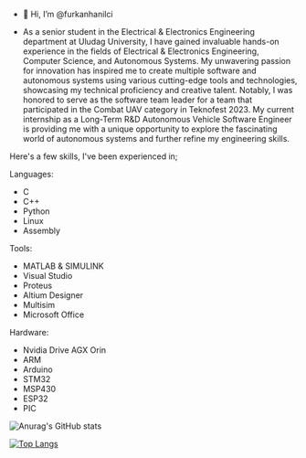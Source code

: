 - 👋 Hi, I’m @furkanhanilci

- As a senior student in the Electrical & Electronics Engineering department at Uludag University, I have gained invaluable hands-on experience in the fields of Electrical & Electronics Engineering, Computer Science, and Autonomous Systems. My unwavering passion for innovation has inspired me to create multiple software and autonomous systems using various cutting-edge tools and technologies, showcasing my technical proficiency and creative talent. Notably, I was honored to serve as the software team leader for a team that participated in the Combat UAV category in Teknofest 2023. My current internship as a Long-Term R&D Autonomous Vehicle Software Engineer is providing me with a unique opportunity to explore the fascinating world of autonomous systems and further refine my engineering skills.

Here's a few skills, I've been experienced in; 

Languages:
- C
- C++
- Python 
- Linux 
- Assembly 

Tools: 
- MATLAB & SIMULINK 
- Visual Studio
- Proteus
- Altium Designer 
- Multisim 
- Microsoft Office

Hardware: 
- Nvidia Drive AGX Orin
- ARM
- Arduino 
- STM32
- MSP430
- ESP32
- PIC

![Anurag's GitHub stats](https://github-readme-stats.vercel.app/api?username=furkanhanilci&show_icons=true&theme=transparent)

[![Top Langs](https://github-readme-stats.vercel.app/api/top-langs/?username=furkanhanilci&layout=donut)](https://github.com/anuraghazra/github-readme-stats)

<!---
furkanhanilci/furkanhanilci is a ✨ special ✨ repository because its `README.md` (this file) appears on your GitHub profile.
You can click the Preview link to take a look at your changes.
--->
